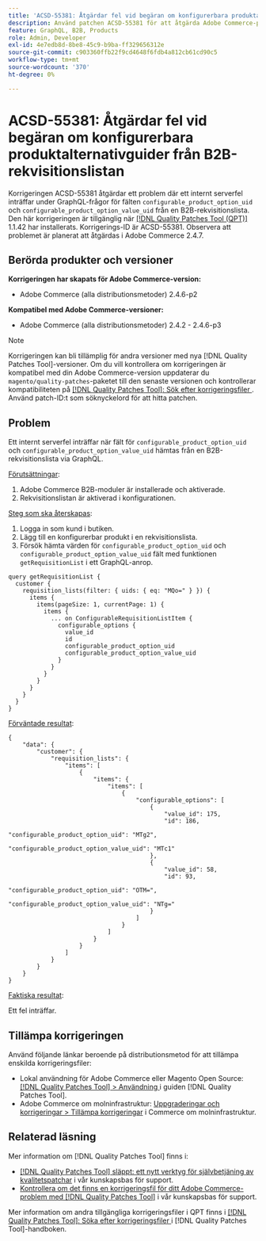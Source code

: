 ```yaml
---
title: 'ACSD-55381: Åtgärdar fel vid begäran om konfigurerbara produktalternativguider från B2B-rekvisitionslistan'
description: Använd patchen ACSD-55381 för att åtgärda Adobe Commerce-problemet när ett internt serverfel inträffar under GraphQL-frågor för fälten "configurable_product_option_uid" och "configurable_product_option_value_uid" från en B2B-rekvisitionslista.
feature: GraphQL, B2B, Products
role: Admin, Developer
exl-id: 4e7edb8d-8be8-45c9-b9ba-ff329656312e
source-git-commit: c903360ffb22f9cd4648f6fdb4a812cb61cd90c5
workflow-type: tm+mt
source-wordcount: '370'
ht-degree: 0%

---
```


# ACSD-55381: Åtgärdar fel vid begäran om konfigurerbara produktalternativguider från B2B-rekvisitionslistan

Korrigeringen ACSD-55381 åtgärdar ett problem där ett internt serverfel inträffar under GraphQL-frågor för fälten `configurable_product_option_uid` och `configurable_product_option_value_uid` från en B2B-rekvisitionslista. Den här korrigeringen är tillgänglig när [[!DNL Quality Patches Tool (QPT)]](/help/announcements/adobe-commerce-announcements/magento-quality-patches-released-new-tool-to-self-serve-quality-patches.md) 1.1.42 har installerats. Korrigerings-ID är ACSD-55381. Observera att problemet är planerat att åtgärdas i Adobe Commerce 2.4.7.

## Berörda produkter och versioner

**Korrigeringen har skapats för Adobe Commerce-version:**

* Adobe Commerce (alla distributionsmetoder) 2.4.6-p2

**Kompatibel med Adobe Commerce-versioner:**

* Adobe Commerce (alla distributionsmetoder) 2.4.2 - 2.4.6-p3

>[!NOTE]
>
>Korrigeringen kan bli tillämplig för andra versioner med nya [!DNL Quality Patches Tool]-versioner. Om du vill kontrollera om korrigeringen är kompatibel med din Adobe Commerce-version uppdaterar du `magento/quality-patches`-paketet till den senaste versionen och kontrollerar kompatibiliteten på [[!DNL Quality Patches Tool]: Sök efter korrigeringsfiler ](https://experienceleague.adobe.com/tools/commerce-quality-patches/index.html). Använd patch-ID:t som söknyckelord för att hitta patchen.

## Problem

Ett internt serverfel inträffar när fält för `configurable_product_option_uid` och `configurable_product_option_value_uid` hämtas från en B2B-rekvisitionslista via GraphQL.

<u>Förutsättningar</u>:

1. Adobe Commerce B2B-moduler är installerade och aktiverade.
1. Rekvisitionslistan är aktiverad i konfigurationen.

<u>Steg som ska återskapas</u>:

1. Logga in som kund i butiken.
1. Lägg till en konfigurerbar produkt i en rekvisitionslista.
1. Försök hämta värden för `configurable_product_option_uid` och `configurable_product_option_value_uid` fält med funktionen `getRequisitionList` i ett GraphQL-anrop.

```
query getRequisitionList {
  customer {
    requisition_lists(filter: { uids: { eq: "MQo=" } }) {
      items {
        items(pageSize: 1, currentPage: 1) {
          items {
            ... on ConfigurableRequisitionListItem {
              configurable_options {
                value_id
                id
                configurable_product_option_uid
                configurable_product_option_value_uid
              }
            }
          }
        }
      }
    }
  }
}
```

<u>Förväntade resultat</u>:

```
{
    "data": {
        "customer": {
            "requisition_lists": {
                "items": [
                    {
                        "items": {
                            "items": [
                                {
                                    "configurable_options": [
                                        {
                                            "value_id": 175,
                                            "id": 186,
                                            "configurable_product_option_uid": "MTg2",
                                            "configurable_product_option_value_uid": "MTc1"
                                        },
                                        {
                                            "value_id": 58,
                                            "id": 93,
                                            "configurable_product_option_uid": "OTM=",
                                            "configurable_product_option_value_uid": "NTg="
                                        }
                                    ]
                                }
                            ]
                        }
                    }
                ]
            }
        }
    }
}
```

<u>Faktiska resultat</u>:

Ett fel inträffar.

## Tillämpa korrigeringen

Använd följande länkar beroende på distributionsmetod för att tillämpa enskilda korrigeringsfiler:

* Lokal användning för Adobe Commerce eller Magento Open Source: [[!DNL Quality Patches Tool] > Användning ](https://experienceleague.adobe.com/docs/commerce-operations/tools/quality-patches-tool/usage.html) i guiden [!DNL Quality Patches Tool].
* Adobe Commerce om molninfrastruktur: [Uppgraderingar och korrigeringar > Tillämpa korrigeringar](https://experienceleague.adobe.com/docs/commerce-cloud-service/user-guide/develop/upgrade/apply-patches.html) i Commerce om molninfrastruktur.

## Relaterad läsning

Mer information om [!DNL Quality Patches Tool] finns i:

* [[!DNL Quality Patches Tool] släppt: ett nytt verktyg för självbetjäning av kvalitetspatchar](/help/announcements/adobe-commerce-announcements/magento-quality-patches-released-new-tool-to-self-serve-quality-patches.md) i vår kunskapsbas för support.
* [Kontrollera om det finns en korrigeringsfil för ditt Adobe Commerce-problem med  [!DNL Quality Patches Tool]](/help/support-tools/patches-available-in-qpt-tool/check-patch-for-magento-issue-with-magento-quality-patches.md) i vår kunskapsbas för support.

Mer information om andra tillgängliga korrigeringsfiler i QPT finns i [[!DNL Quality Patches Tool]: Söka efter korrigeringsfiler ](https://experienceleague.adobe.com/tools/commerce-quality-patches/index.html) i [!DNL Quality Patches Tool]-handboken.
